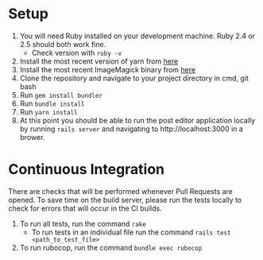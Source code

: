 # Setup
1. You will need Ruby installed on your development machine. Ruby 2.4 or 2.5 should both work fine. 
    - Check version with `ruby -v`
2. Install the most recent version of yarn from [here](https://yarnpkg.com/lang/en/docs/install/#windows-stable)
3. Install the most recent ImageMagick binary from [here](http://www.imagemagick.org/script/download.php#windows)
4. Clone the repository and navigate to your project directory in cmd, git bash
5. Run `gem install bundler`
6. Run `bundle install`
7. Run `yarn install`
8. At this point you should be able to run the post editor application locally by running `rails server` and navigating to http://localhost:3000 in a brower.
# Continuous Integration
There are checks that will be performed whenever Pull Requests are opened. To save time on the build server, please run the tests locally to check for errors that will occur in the CI builds.
1. To run all tests, run the command `rake`
    - To run tests in an individual file run the command `rails test <path_to_test_file>`
2. To run rubocop, run the command `bundle exec rubocop`
